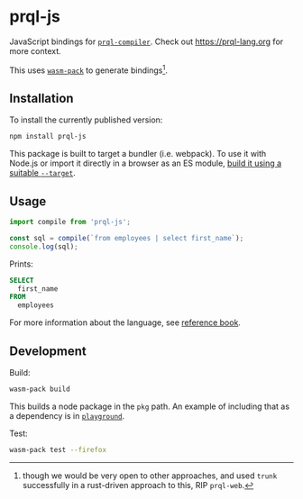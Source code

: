 # prql-js

JavaScript bindings for [`prql-compiler`](https://github.com/prql/prql/). Check
out <https://prql-lang.org> for more context.

This uses
[`wasm-pack`](https://rustwasm.github.io/docs/wasm-pack/tutorials/npm-browser-packages/index.html)
to generate bindings[^1].

[^1]: though we would be very open to other approaches, and used `trunk`
successfully in a rust-driven approach to this, RIP `prql-web`.

## Installation

To install the currently published version:

```sh
npm install prql-js
```

This package is built to target a bundler (i.e. webpack). To use it with Node.js
or import it directly in a browser as an ES module, [build it using a suitable
`--target`](https://rustwasm.github.io/docs/wasm-pack/commands/build.html).

## Usage

```js
import compile from 'prql-js';

const sql = compile(`from employees | select first_name`);
console.log(sql);
```

Prints:

```sql
SELECT
  first_name
FROM
  employees
```

For more information about the language, see [reference book](https://prql-lang.org/reference).

## Development

Build:

```sh
wasm-pack build
```

This builds a node package in the `pkg` path. An example of including that as a
dependency is in [`playground`](../playground/package.json).

Test:

```sh
wasm-pack test --firefox
```
